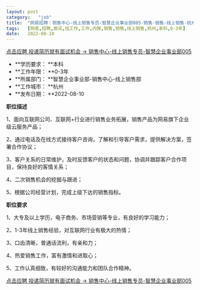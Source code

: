 ```yaml
---
layout:	post
category:	"job"
title:	"网易招聘：销售中心-线上销售专员-智慧企业事业部005-销售-销售-线上销售-杭州本科0-3年"
tags:	[网易,招聘,面试,找工作,工作,内推,销售,销售,线上销售,杭州,本科,0-3年]
date:	2022-08-10
---
```


[点击应聘 投递简历就有面试机会 ->  销售中心-线上销售专员-智慧企业事业部005](http://mobile.bole.netease.com/bole/boleDetail?id=30986&employeeId=346f03c3cda5f04c&key=all)



- **学历要求： **本科
- **工作年限： **0-3年
- **所属部门： **智慧企业事业部-销售中心-线上销售部
- **工作城市： **杭州
- **发布日期： **2022-08-10



**职位描述**



1、面向互联网公司、互联网+行业进行销售业务拓展，销售产品为网易旗下企业级云服务产品；

2、通过电话及在线方式接待客户咨询，了解和引导客户需求，提供解决方案，签署合作协议；

3、客户关系的日常维护，及时反馈客户的状态和问题，协调并跟踪客户合作项目，保持良好的客情关系；

4、二次销售机会的挖掘与跟进；

5、根据公司经营计划，完成上级下达的销售指标。





**职位要求**



1、大专及以上学历，电子商务、市场营销等专业，有良好的学习能力；

2、1-3年线上销售经验，对互联网行业有极大的热情；

3、口齿清晰，普通话流利，有亲和力；

4、热爱销售工作，富有激情和进取心；

5、工作认真细致，有较好的沟通能力和团队合作精神。



[点击应聘 投递简历就有面试机会 ->  销售中心-线上销售专员-智慧企业事业部005](http://mobile.bole.netease.com/bole/boleDetail?id=30986&employeeId=346f03c3cda5f04c&key=all)